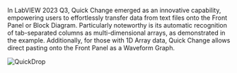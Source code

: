 In LabVIEW 2023 Q3, Quick Change emerged as an innovative capability, empowering users to effortlessly transfer data from text files onto the Front Panel or Block Diagram. Particularly noteworthy is its automatic recognition of tab-separated columns as multi-dimensional arrays, as demonstrated in the example. Additionally, for those with 1D Array data, Quick Change allows direct pasting onto the Front Panel as a Waveform Graph.

![QuickDrop](/labview-blog/assets/images/QuickDrop.png)





